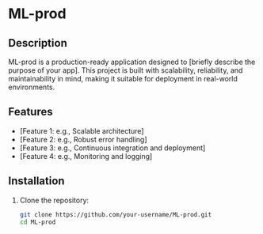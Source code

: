 # ML-prod

## Description

ML-prod is a production-ready application designed to [briefly describe the purpose of your app]. This project is built with scalability, reliability, and maintainability in mind, making it suitable for deployment in real-world environments.

## Features

- [Feature 1: e.g., Scalable architecture]
- [Feature 2: e.g., Robust error handling]
- [Feature 3: e.g., Continuous integration and deployment]
- [Feature 4: e.g., Monitoring and logging]

## Installation

1. Clone the repository:
   ```bash
   git clone https://github.com/your-username/ML-prod.git
   cd ML-prod